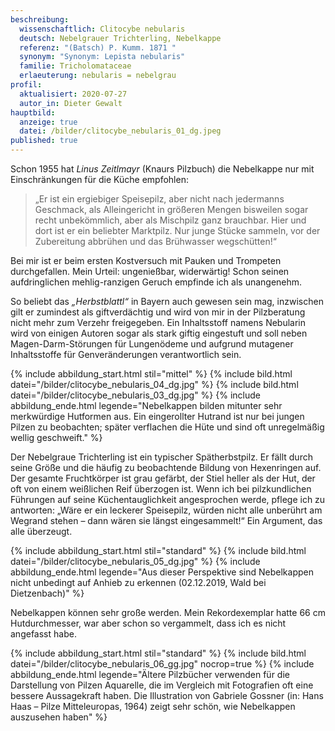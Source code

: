 ```yaml
---
beschreibung:
  wissenschaftlich: Clitocybe nebularis
  deutsch: Nebelgrauer Trichterling, Nebelkappe
  referenz: "(Batsch) P. Kumm. 1871 "
  synonym: "Synonym: Lepista nebularis"
  familie: Tricholomataceae
  erlaeuterung: nebularis = nebelgrau
profil:
  aktualisiert: 2020-07-27
  autor_in: Dieter Gewalt
hauptbild:
  anzeige: true
  datei: /bilder/clitocybe_nebularis_01_dg.jpeg
published: true
---
```

Schon 1955 hat *Linus Zeitlmayr* (Knaurs Pilzbuch) die Nebelkappe nur mit Einschränkungen für die Küche empfohlen: 

> „Er ist ein ergiebiger Speisepilz, aber nicht nach jedermanns Geschmack, als Alleingericht in größeren Mengen bisweilen sogar recht unbekömmlich, aber als Mischpilz ganz brauchbar. Hier und dort ist er ein beliebter Marktpilz. Nur junge Stücke sammeln, vor der Zubereitung abbrühen und das Brühwasser wegschütten!“

Bei mir ist er beim ersten Kostversuch mit Pauken und Trompeten durchgefallen. Mein Urteil: ungenießbar, widerwärtig! Schon seinen aufdringlichen mehlig-ranzigen Geruch empfinde ich als unangenehm.

So beliebt das *„Herbstblattl“* in Bayern auch gewesen sein mag, inzwischen gilt er zumindest als giftverdächtig und wird von mir in der Pilzberatung nicht mehr zum Verzehr freigegeben. Ein Inhaltsstoff namens Nebularin wird von einigen Autoren sogar als stark giftig eingestuft und soll neben Magen-Darm-Störungen für Lungenödeme und aufgrund mutagener Inhaltsstoffe für Genveränderungen verantwortlich sein.

{% include abbildung_start.html stil="mittel" %}
{% include bild.html datei="/bilder/clitocybe_nebularis_04_dg.jpg" %}
{% include bild.html datei="/bilder/clitocybe_nebularis_03_dg.jpg" %}
{% include abbildung_ende.html legende="Nebelkappen bilden mitunter sehr merkwürdige Hutformen aus. Ein eingerollter Hutrand ist nur bei jungen Pilzen zu beobachten; später verflachen die Hüte und sind oft unregelmäßig wellig geschweift." %}

Der Nebelgraue Trichterling ist ein typischer Spätherbstpilz. Er fällt durch seine Größe und die häufig zu beobachtende Bildung von Hexenringen auf. Der gesamte Fruchtkörper ist grau gefärbt, der Stiel heller als der Hut, der oft von einem weißlichen Reif überzogen ist. Wenn ich bei pilzkundlichen Führungen auf seine Küchentauglichkeit angesprochen werde, pflege ich zu antworten: „Wäre er ein leckerer Speisepilz, würden nicht alle unberührt am Wegrand stehen – dann wären sie längst eingesammelt!“ Ein Argument, das alle überzeugt.

{% include abbildung_start.html stil="standard" %}
{% include bild.html datei="/bilder/clitocybe_nebularis_05_dg.jpg" %}
{% include abbildung_ende.html legende="Aus dieser Perspektive sind Nebelkappen nicht unbedingt auf Anhieb zu erkennen (02.12.2019, Wald bei Dietzenbach)" %}

Nebelkappen können sehr große werden. Mein Rekordexemplar hatte 66 cm Hutdurchmesser, war aber schon so vergammelt, dass ich es nicht angefasst habe.

{% include abbildung_start.html stil="standard" %}
{% include bild.html datei="/bilder/clitocybe_nebularis_06_gg.jpg" nocrop=true %}
{% include abbildung_ende.html legende="Ältere Pilzbücher verwenden für die Darstellung von Pilzen Aquarelle, die im Vergleich mit Fotografien oft eine bessere Aussagekraft haben. Die Illustration von Gabriele Gossner (in: Hans Haas – Pilze Mitteleuropas, 1964) zeigt sehr schön, wie Nebelkappen auszusehen haben" %}